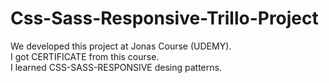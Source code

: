 # Css-Sass-Responsive-Trillo-Project <br/>
We developed this project at Jonas Course (UDEMY). <br/>
I got CERTIFICATE from this course. <br/>
I learned CSS-SASS-RESPONSIVE desing patterns. <br/>
